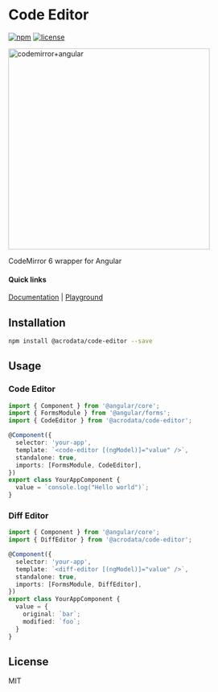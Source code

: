 # Code Editor

[![npm](https://img.shields.io/npm/v/@acrodata/code-editor.svg)](https://www.npmjs.com/package/@acrodata/code-editor)
[![license](https://img.shields.io/github/license/mashape/apistatus.svg)](https://github.com/acrodata/code-editor/blob/main/LICENSE)

<img src="https://github.com/acrodata/code-editor/assets/20625845/2a511ccf-bf6a-414b-9f0d-4aafe4a8079b" width="400" alt="codemirror+angular">

CodeMirror 6 wrapper for Angular

#### Quick links

[Documentation](https://acrodata.github.io/code-editor/) |
[Playground](https://acrodata.github.io/code-editor/)

## Installation

```bash
npm install @acrodata/code-editor --save
```

## Usage

### Code Editor

```ts
import { Component } from '@angular/core';
import { FormsModule } from '@angular/forms';
import { CodeEditor } from '@acrodata/code-editor';

@Component({
  selector: 'your-app',
  template: `<code-editor [(ngModel)]="value" />`,
  standalone: true,
  imports: [FormsModule, CodeEditor],
})
export class YourAppComponent {
  value = `console.log("Hello world")`;
}
```

### Diff Editor

```ts
import { Component } from '@angular/core';
import { DiffEditor } from '@acrodata/code-editor';

@Component({
  selector: 'your-app',
  template: `<diff-editor [(ngModel)]="value" />`,
  standalone: true,
  imports: [FormsModule, DiffEditor],
})
export class YourAppComponent {
  value = {
    original: `bar`;
    modified: `foo`;
  }
}
```

## License

MIT
